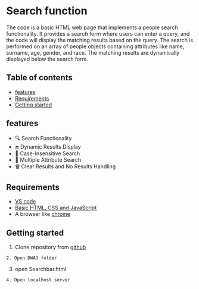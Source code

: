  <!-- omit in toc  -->
 # Search function

The code is a basic HTML web page that implements a people search functionality. It provides a search form where users can enter a query, and the code will display the matching results based on the query. The search is performed on an array of people objects containing attributes like name, surname, age, gender, and race. The matching results are dynamically displayed below the search form.

## Table of contents
  - [features](#features)
  - [Requirements](#requirements)
  - [Getting started](#getting-started)


## features

- 🔍 Search Functionality
- 🔚 Dynamic Results Display
- 🔡 Case-Insensitive Search
- 🎯 Multiple Attribute Search
- 🗑️ Clear Results and No Results Handling

## Requirements

- [VS code](https://code.visualstudio.com/)
- [Basic HTML, CSS and JavaScript](https://www.freecodecamp.org/news/html-css-and-javascript-explained-for-beginners/)
- A browser like [chrome](https://www.google.com/chrome/)

## Getting started
1. Clone repository from [github ](https://github.com/NeoDitjoe/DWA.git)
```
2. Open DWA3 folder
```
3. open Searchbar.html
```
4. Open localhost server  
